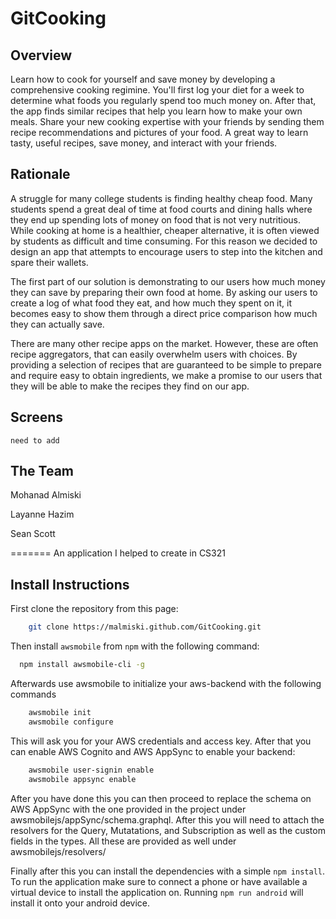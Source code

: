 # GitCooking
## Overview

Learn how to cook for yourself and save money by developing a comprehensive cooking regimine. You'll first log your diet for a week to determine what foods you regularly spend too much money on. After that, the app finds similar recipes that help you learn how to make your own meals. Share your new cooking expertise with your friends by sending them recipe recommendations and pictures of your food. A great way to learn tasty, useful recipes, save money, and interact with your friends.

## Rationale

A struggle for many college students is finding healthy cheap food. Many students spend a great deal of time at food courts and dining halls where they end up spending lots of money on food that is not very nutritious. While cooking at home is a healthier, cheaper alternative, it is often viewed by students as difficult and time consuming. For this reason we decided to design an app that attempts to encourage users to step into the kitchen and spare their wallets. 

The first part of our solution is demonstrating to our users how much money they can save by preparing their own food at home. By asking our users to create a log of what food they eat, and how much they spent on it, it becomes easy to show them through a direct price comparison how much they can actually save. 

There are many other recipe apps on the market. However, these are often recipe aggregators, that can easily overwhelm users with choices. By providing a selection of recipes that are guaranteed to be simple to prepare and require easy to obtain ingredients, we make a promise to our users that they will be able to make the recipes they find on our app. 

## Screens

```
need to add
```

## The Team

Mohanad Almiski

Layanne Hazim

Sean Scott

=======
An application I helped to create in CS321

## Install Instructions
First clone the repository from this page:
```bash 
    git clone https://malmiski.github.com/GitCooking.git
```
Then install ```awsmobile``` from ```npm``` with the following command:
```bash
  npm install awsmobile-cli -g
```
Afterwards use awsmobile to initialize your aws-backend with the following commands
```bash
    awsmobile init
    awsmobile configure
```
This will ask you for your AWS credentials and access key. After that you can enable AWS Cognito and AWS AppSync to enable your backend:
```bash
    awsmobile user-signin enable
    awsmobile appsync enable
```
After you have done this you can then proceed to replace the schema on AWS AppSync with the one provided in the project under awsmobilejs/appSync/schema.graphql.
After this you will need to attach the resolvers for the Query, Mutatations, and Subscription as well as the custom fields in the types. All these are provided as well under awsmobilejs/resolvers/

Finally after this you can install the dependencies with a simple ```npm install```. To run the application make sure to connect a phone or have available a virtual device to install the application on. Running ```npm run android``` will install it onto your android device.
